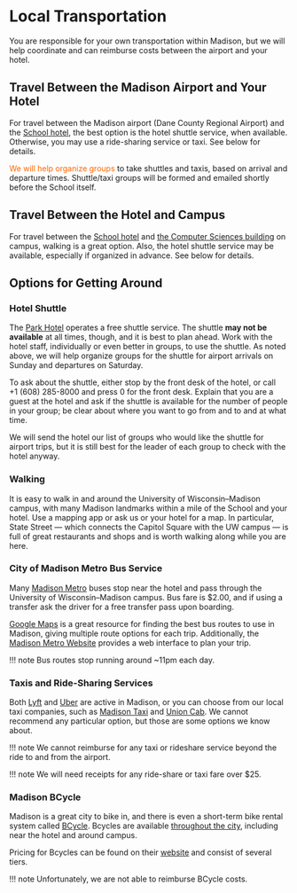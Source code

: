 # Local Transportation

You are responsible for your own transportation within Madison, but we will help
coordinate and can reimburse costs between the airport and your hotel.

## Travel Between the Madison Airport and Your Hotel

For travel between the Madison airport (Dane County Regional Airport) and the [School hotel](hotel.md),
the best option is the hotel shuttle service, when available.
Otherwise, you may use a ride-sharing service or taxi.
See below for details.

<span style="color: #FF6600;">We will help organize groups</span> to take shuttles and taxis,
based on arrival and departure times.
Shuttle/taxi groups will be formed and emailed shortly before the School itself.

## Travel Between the Hotel and Campus

For travel between the [School hotel](hotel.md) and [the Computer Sciences building](location.md) on campus,
walking is a great option.
Also, the hotel shuttle service may be available, especially if organized in advance.
See below for details.

## Options for Getting Around

### Hotel Shuttle

The [Park Hotel](hotel.md) operates a free shuttle service.
The shuttle **may not be available** at all times, though, and it is best to plan ahead.
Work with the hotel staff, individually or even better in groups, to use the shuttle.
As noted above, we will help organize groups for the shuttle for airport arrivals on Sunday and departures on Saturday.

To ask about the shuttle, either stop by the front desk of the hotel,
or call +1&nbsp;(608)&nbsp;285-8000 and press 0 for the front desk.
Explain that you are a guest at the hotel and ask if the shuttle is available for the number of people in your group;
be clear about where you want to go from and to and at what time.

We will send the hotel our list of groups who would like the shuttle for airport trips,
but it is still best for the leader of each group to check with the hotel anyway.

### Walking

It is easy to walk in and around the University of Wisconsin&ndash;Madison campus,
with many Madison landmarks within a mile of the School and your hotel.
Use a mapping app or ask us or your hotel for a map.
In particular, State Street&nbsp;&mdash; which connects the Capitol Square with the UW campus&nbsp;&mdash;
is full of great restaurants and shops and is worth walking along while you are here.

### City of Madison Metro Bus Service

Many [Madison Metro](https://www.cityofmadison.com/metro) buses stop near the hotel and
pass through the University of Wisconsin&ndash;Madison campus.
Bus fare is $2.00, and if using a transfer ask the driver for a free transfer pass upon boarding.

[Google Maps](https://maps.google.com) is a great resource for finding the best bus routes to use in Madison,
giving multiple route options for each trip.
Additionally, the [Madison Metro Website](https://www.cityofmadison.com/metro/routes-schedules)
provides a web interface to plan your trip.

!!! note 
    Bus routes stop running around ~11pm each day.

### Taxis and Ride-Sharing Services

Both [Lyft](https://www.lyft.com/) and [Uber](https://www.uber.com/ride/) are active in Madison,
or you can choose from our local taxi companies, such as
[Madison Taxi](https://www.madtaxi.com) and
[Union Cab](https://www.unioncab.com/).
We cannot recommend any particular option, but those are some options we know about.

!!! note 
    We cannot reimburse for any taxi or rideshare service beyond the ride to and from the airport.

!!! note
    We will need receipts for any ride-share or taxi fare over $25.

### Madison BCycle

Madison is a great city to bike in,
and there is even a short-term bike rental system called [BCycle](https://madison.bcycle.com).
Bcycles are available [throughout the city](https://madison.bcycle.com/nav/map),
including near the hotel and around campus.

Pricing for Bcycles can be found on their 
[website](https://madison.bcycle.com/nav/Join-now) and consist of several tiers.

!!! note
    Unfortunately, we are not able to reimburse BCycle costs.
